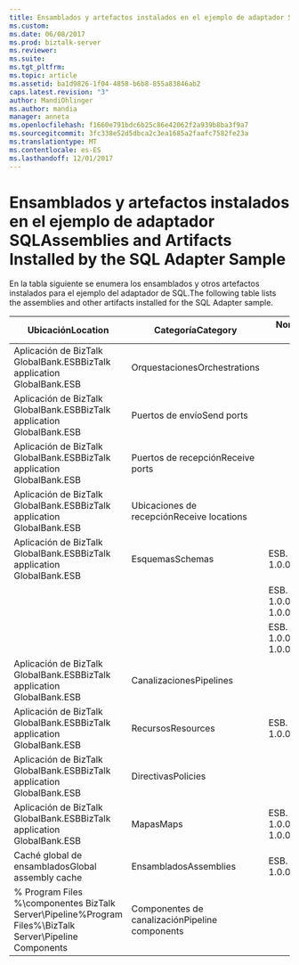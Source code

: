 ```yaml
---
title: Ensamblados y artefactos instalados en el ejemplo de adaptador SQL | Documentos de Microsoft
ms.custom: 
ms.date: 06/08/2017
ms.prod: biztalk-server
ms.reviewer: 
ms.suite: 
ms.tgt_pltfrm: 
ms.topic: article
ms.assetid: ba1d9826-1f04-4858-b6b8-855a83846ab2
caps.latest.revision: "3"
author: MandiOhlinger
ms.author: mandia
manager: anneta
ms.openlocfilehash: f1660e791bdc6b25c86e42062f2a939b8ba3f9a7
ms.sourcegitcommit: 3fc338e52d5dbca2c3ea1685a2faafc7582fe23a
ms.translationtype: MT
ms.contentlocale: es-ES
ms.lasthandoff: 12/01/2017
---
```

# <a name="assemblies-and-artifacts-installed-by-the-sql-adapter-sample"></a><span data-ttu-id="28354-102">Ensamblados y artefactos instalados en el ejemplo de adaptador SQL</span><span class="sxs-lookup"><span data-stu-id="28354-102">Assemblies and Artifacts Installed by the SQL Adapter Sample</span></span>
<span data-ttu-id="28354-103">En la tabla siguiente se enumera los ensamblados y otros artefactos instalados para el ejemplo del adaptador de SQL.</span><span class="sxs-lookup"><span data-stu-id="28354-103">The following table lists the assemblies and other artifacts installed for the SQL Adapter sample.</span></span>  
  
|<span data-ttu-id="28354-104">Ubicación</span><span class="sxs-lookup"><span data-stu-id="28354-104">Location</span></span>|<span data-ttu-id="28354-105">Categoría</span><span class="sxs-lookup"><span data-stu-id="28354-105">Category</span></span>|<span data-ttu-id="28354-106">Nombre y versión del componente</span><span class="sxs-lookup"><span data-stu-id="28354-106">Name and version of the component</span></span>|  
|--------------|--------------|---------------------------------------|  
|<span data-ttu-id="28354-107">Aplicación de BizTalk GlobalBank.ESB</span><span class="sxs-lookup"><span data-stu-id="28354-107">BizTalk application GlobalBank.ESB</span></span>|<span data-ttu-id="28354-108">Orquestaciones</span><span class="sxs-lookup"><span data-stu-id="28354-108">Orchestrations</span></span>||  
|<span data-ttu-id="28354-109">Aplicación de BizTalk GlobalBank.ESB</span><span class="sxs-lookup"><span data-stu-id="28354-109">BizTalk application GlobalBank.ESB</span></span>|<span data-ttu-id="28354-110">Puertos de envío</span><span class="sxs-lookup"><span data-stu-id="28354-110">Send ports</span></span>||  
|<span data-ttu-id="28354-111">Aplicación de BizTalk GlobalBank.ESB</span><span class="sxs-lookup"><span data-stu-id="28354-111">BizTalk application GlobalBank.ESB</span></span>|<span data-ttu-id="28354-112">Puertos de recepción</span><span class="sxs-lookup"><span data-stu-id="28354-112">Receive ports</span></span>||  
|<span data-ttu-id="28354-113">Aplicación de BizTalk GlobalBank.ESB</span><span class="sxs-lookup"><span data-stu-id="28354-113">BizTalk application GlobalBank.ESB</span></span>|<span data-ttu-id="28354-114">Ubicaciones de recepción</span><span class="sxs-lookup"><span data-stu-id="28354-114">Receive locations</span></span>||  
|<span data-ttu-id="28354-115">Aplicación de BizTalk GlobalBank.ESB</span><span class="sxs-lookup"><span data-stu-id="28354-115">BizTalk application GlobalBank.ESB</span></span>|<span data-ttu-id="28354-116">Esquemas</span><span class="sxs-lookup"><span data-stu-id="28354-116">Schemas</span></span>|<span data-ttu-id="28354-117">ESB. SqlAdapter.BTSArtifacts.Product versión 1.0.0.0</span><span class="sxs-lookup"><span data-stu-id="28354-117">ESB.SqlAdapter.BTSArtifacts.Product Version 1.0.0.0</span></span>|  
|||<span data-ttu-id="28354-118">ESB. SqlAdapter.BTSArtifacts.DataSetSchema versión 1.0.0.0</span><span class="sxs-lookup"><span data-stu-id="28354-118">ESB.SqlAdapter.BTSArtifacts.DataSetSchema Version 1.0.0.0</span></span>|  
|||<span data-ttu-id="28354-119">ESB. SqlAdapter.BTSArtifacts.Procedure_dbo versión 1.0.0.0</span><span class="sxs-lookup"><span data-stu-id="28354-119">ESB.SqlAdapter.BTSArtifacts.Procedure_dbo Version 1.0.0.0</span></span>|  
|<span data-ttu-id="28354-120">Aplicación de BizTalk GlobalBank.ESB</span><span class="sxs-lookup"><span data-stu-id="28354-120">BizTalk application GlobalBank.ESB</span></span>|<span data-ttu-id="28354-121">Canalizaciones</span><span class="sxs-lookup"><span data-stu-id="28354-121">Pipelines</span></span>||  
|<span data-ttu-id="28354-122">Aplicación de BizTalk GlobalBank.ESB</span><span class="sxs-lookup"><span data-stu-id="28354-122">BizTalk application GlobalBank.ESB</span></span>|<span data-ttu-id="28354-123">Recursos</span><span class="sxs-lookup"><span data-stu-id="28354-123">Resources</span></span>|<span data-ttu-id="28354-124">ESB. SqlAdapter.BTSArtifacts versión 1.0.0.0</span><span class="sxs-lookup"><span data-stu-id="28354-124">ESB.SqlAdapter.BTSArtifacts Version 1.0.0.0</span></span>|  
|<span data-ttu-id="28354-125">Aplicación de BizTalk GlobalBank.ESB</span><span class="sxs-lookup"><span data-stu-id="28354-125">BizTalk application GlobalBank.ESB</span></span>|<span data-ttu-id="28354-126">Directivas</span><span class="sxs-lookup"><span data-stu-id="28354-126">Policies</span></span>||  
|<span data-ttu-id="28354-127">Aplicación de BizTalk GlobalBank.ESB</span><span class="sxs-lookup"><span data-stu-id="28354-127">BizTalk application GlobalBank.ESB</span></span>|<span data-ttu-id="28354-128">Mapas</span><span class="sxs-lookup"><span data-stu-id="28354-128">Maps</span></span>|<span data-ttu-id="28354-129">ESB. SqlAdapter.BTSArtifacts.ProductToInsertProductMap 1.0.0.0</span><span class="sxs-lookup"><span data-stu-id="28354-129">ESB.SqlAdapter.BTSArtifacts.ProductToInsertProductMap 1.0.0.0</span></span>|  
|<span data-ttu-id="28354-130">Caché global de ensamblados</span><span class="sxs-lookup"><span data-stu-id="28354-130">Global assembly cache</span></span>|<span data-ttu-id="28354-131">Ensamblados</span><span class="sxs-lookup"><span data-stu-id="28354-131">Assemblies</span></span>|<span data-ttu-id="28354-132">ESB. SqlAdapter.BTSArtifacts versión 1.0.0.0</span><span class="sxs-lookup"><span data-stu-id="28354-132">ESB.SqlAdapter.BTSArtifacts Version 1.0.0.0</span></span>|  
|<span data-ttu-id="28354-133">% Program Files %\\componentes BizTalk Server\Pipeline</span><span class="sxs-lookup"><span data-stu-id="28354-133">%Program Files%\\BizTalk Server\Pipeline Components</span></span>|<span data-ttu-id="28354-134">Componentes de canalización</span><span class="sxs-lookup"><span data-stu-id="28354-134">Pipeline components</span></span>||